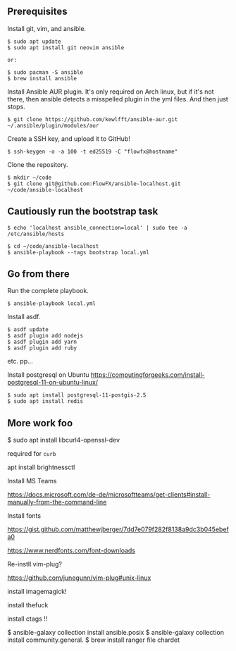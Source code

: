## Prerequisites

Install git, vim, and ansible.

```
$ sudo apt update
$ sudo apt install git neovim ansible

or:

$ sudo pacman -S ansible
$ brew install ansible
```

Install Ansible AUR plugin. It's only required on Arch linux, but if it's not there, then ansible detects a misspelled plugin in the yml files. And then just stops.

```
$ git clone https://github.com/kewlfft/ansible-aur.git ~/.ansible/plugin/modules/aur
```

Create a SSH key, and upload it to GitHub!

```
$ ssh-keygen -o -a 100 -t ed25519 -C "flowfx@hostname"
```

Clone the repository.

```
$ mkdir ~/code
$ git clone git@github.com:FlowFX/ansible-localhost.git ~/code/ansible-localhost
```

## Cautiously run the bootstrap task

```
$ echo 'localhost ansible_connection=local' | sudo tee -a /etc/ansible/hosts

$ cd ~/code/ansible-localhost
$ ansible-playbook --tags bootstrap local.yml
```


## Go from there

Run the complete playbook.

```
$ ansible-playbook local.yml
```

Install asdf.

```
$ asdf update
$ asdf plugin add nodejs
$ asdf plugin add yarn
$ asdf plugin add ruby
```

etc. pp...


Install postgresql on Ubuntu https://computingforgeeks.com/install-postgresql-11-on-ubuntu-linux/

```
$ sudo apt install postgresql-11-postgis-2.5
$ sudo apt install redis
```


## More work foo

$ sudo apt install libcurl4-openssl-dev

required for `curb`


apt install brightnessctl


Install MS Teams

https://docs.microsoft.com/de-de/microsoftteams/get-clients#install-manually-from-the-command-line


Install fonts


https://gist.github.com/matthewjberger/7dd7e079f282f8138a9dc3b045ebefa0

https://www.nerdfonts.com/font-downloads


Re-instll vim-plug?

https://github.com/junegunn/vim-plug#unix-linux

install imagemagick!

install thefuck

install ctags !!


$ ansible-galaxy collection install ansible.posix
$ ansible-galaxy collection install community.general.
$ brew install ranger file chardet
